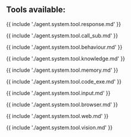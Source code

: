 ## Tools available:

{{ include './agent.system.tool.response.md' }}

{{ include './agent.system.tool.call_sub.md' }}

{{ include './agent.system.tool.behaviour.md' }}

{{ include './agent.system.tool.knowledge.md' }}

{{ include './agent.system.tool.memory.md' }}

{{ include './agent.system.tool.code_exe.md' }}

{{ include './agent.system.tool.input.md' }}

{{ include './agent.system.tool.browser.md' }}

{{ include './agent.system.tool.web.md' }}

{{ include './agent.system.tool.vision.md' }}
